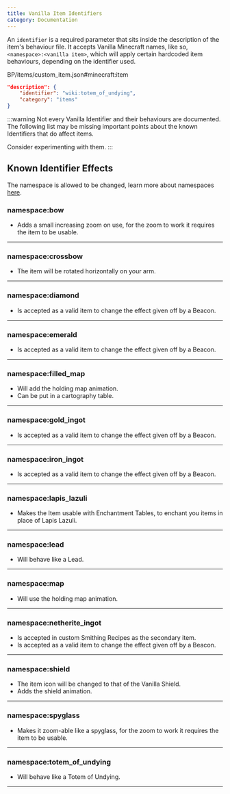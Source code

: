 ```yaml
---
title: Vanilla Item Identifiers
category: Documentation
---
```


An `identifier` is a required parameter that sits inside the description of the item's behaviour file.
It accepts Vanilla Minecraft names, like so, `<namespace>:<vanilla item>`, which will apply certain hardcoded item behaviours, depending on the identifier used.

<CodeHeader>BP/items/custom_item.json#minecraft:item</CodeHeader>

```json
"description": {
    "identifier": "wiki:totem_of_undying",
    "category": "items"
}
```

:::warning
Not every Vanilla Identifier and their behaviours are documented. The following list may be missing important points about the known Identifiers that do affect items.

Consider experimenting with them.
:::

## Known Identifier Effects

The namespace is allowed to be changed, learn more about namespaces [here](/concepts/namespaces).

### namespace:bow

-   Adds a small increasing zoom on use, for the zoom to work it requires the item to be usable.

---

### namespace:crossbow

-   The item will be rotated horizontally on your arm.

---

### namespace:diamond

-   Is accepted as a valid item to change the effect given off by a Beacon.

---

### namespace:emerald

-   Is accepted as a valid item to change the effect given off by a Beacon.

---

### namespace:filled_map

-   Will add the holding map animation.
-   Can be put in a cartography table.

---

### namespace:gold_ingot

-   Is accepted as a valid item to change the effect given off by a Beacon.

---

### namespace:iron_ingot

-   Is accepted as a valid item to change the effect given off by a Beacon.

---

### namespace:lapis_lazuli

-   Makes the Item usable with Enchantment Tables, to enchant you items in place of Lapis Lazuli.

---

### namespace:lead

-   Will behave like a Lead.

---

### namespace:map

-   Will use the holding map animation.

---

### namespace:netherite_ingot

-   Is accepted in custom Smithing Recipes as the secondary item.
-   Is accepted as a valid item to change the effect given off by a Beacon.

---

### namespace:shield

-   The item icon will be changed to that of the Vanilla Shield.
-   Adds the shield animation.

---

### namespace:spyglass

-   Makes it zoom-able like a spyglass, for the zoom to work it requires the item to be usable.

---

### namespace:totem_of_undying

-   Will behave like a Totem of Undying.

---
